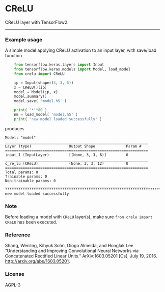 # CReLU

CReLU layer with TensorFlow2.

----

### Example usage

A simple model applying CReLU activation to an input layer, with save/load function

```python
    from tensorflow.keras.layers import Input
    from tensorflow.keras.models import Model, load_model
    from crelu import CReLU

    ip = Input(shape=(3, 3, 6))
    x = CReLU()(ip)
    model = Model(ip, x)
    model.summary()
    model.save( 'model.h5' )

    print( '*'*80 )
    nm = load_model( 'model.h5' )
    print( 'new model loaded successfully' )
```

produces

```
Model: "model"
_________________________________________________________________
Layer (type)                 Output Shape              Param #
=================================================================
input_1 (InputLayer)         [(None, 3, 3, 6)]         0
_________________________________________________________________
c_re_lu (CReLU)              (None, 3, 3, 12)          0
=================================================================
Total params: 0
Trainable params: 0
Non-trainable params: 0
_________________________________________________________________
********************************************************************************
new model loaded successfully
```

### Note

Before loading a model with `CReLU` layer(s), make sure `from crelu import CReLU` has been executed.

### Reference

Shang, Wenling, Kihyuk Sohn, Diogo Almeida, and Honglak Lee. “Understanding and Improving Convolutional Neural Networks via Concatenated Rectified Linear Units.” ArXiv:1603.05201 [Cs], July 19, 2016. http://arxiv.org/abs/1603.05201.


### License

AGPL-3

